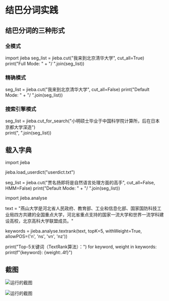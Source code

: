 # 结巴分词实践
## 结巴分词的三种形式
### 全模式

import jieba
seg_list = jieba.cut("我来到北京清华大学", cut_all=True)
print("Full Mode: " + "/ ".join(seg_list))  

### 精确模式

seg_list = jieba.cut("我来到北京清华大学", cut_all=False)
print("Default Mode: " + "/ ".join(seg_list))  

### 搜索引擎模式

seg_list = jieba.cut_for_search("小明硕士毕业于中国科学院计算所，后在日本京都大学深造")  
print(", ".join(seg_list))

## 载入字典

import jieba

jieba.load_userdict("userdict.txt")

seg_list = jieba.cut("贾名扬即将是自然语言处理方面的高手", cut_all=False, HMM=False)
print("Default Mode: " + "/ ".join(seg_list))


import jieba.analyse

text = "燕山大学是河北省人民政府、教育部、工业和信息化部、国家国防科技工业局四方共建的全国重点大学，河北省重点支持的国家一流大学和世界一流学科建设高校，北京高科大学联盟成员。"

keywords = jieba.analyse.textrank(text, topK=5, withWeight=True, allowPOS=('n', 'ns', 'vn', 'nz'))

print("Top-5关键词（TextRank算法）：")
for keyword, weight in keywords:
    print(f"{keyword}: {weight:.4f}")

## 截图
![运行的截图]("D:\git仓库\image\qqq.png")

![运行的截图]("D:\git仓库\image\www.png")

